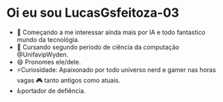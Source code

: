 # Oi eu sou LucasGsfeitoza-03

- 👀 Começando a me interessar ainda mais por IA e todo fantastico mundo da tecnológia.
- 🌱 Cursando segundo período de ciência da computação @UnifavipWyden.
- 😄 Pronomes ele/dele.
- ⚡Curiosidade: Apaixonado por todo universo nerd e gamer nas horas vagas 🎮 tanto antigos como atuais.
- ♿portador de defiência.

<!---
LucasGsfeitoza-03/LucasGsfeitoza-03 is a ✨ special ✨ repository because its `README.md` (this file) appears on your GitHub profile.
You can click the Preview link to take a look at your changes.
--->
